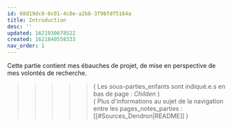```yaml
---
id: 68d19dc8-0c01-4c8e-a2b6-3f96fdf5164a
title: Introduction
desc: ''
updated: 1621930678522
created: 1621840558333
nav_order: 1
---
```


Cette partie contient mes ébauches de projet, de mise en perspective de mes volontés de recherche.

>>>>> ( Les sous-parties_enfants sont indiqué.e.s en bas de page : *Childen*  )   
>>>>> ( Plus d'informations au sujet de la navigation entre les pages_notes_parties : [[#Sources_Dendron|README]] )